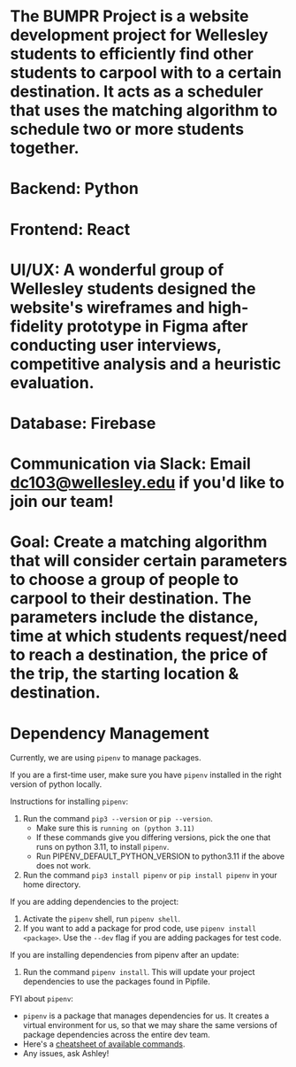 # The BUMPR Project is a website development project for Wellesley students to efficiently find other students to carpool with to a certain destination. It acts as a scheduler that uses the matching algorithm to schedule two or more students together. 
# Backend: Python
# Frontend: React
# UI/UX: A wonderful group of Wellesley students designed the website's wireframes and high-fidelity prototype in Figma after conducting user interviews, competitive analysis and a heuristic evaluation.
# Database: Firebase
# Communication via Slack: Email dc103@wellesley.edu if you'd like to join our team!
# Goal: Create a matching algorithm that will consider certain parameters to choose a group of people to carpool to their destination. The parameters include the distance, time at which students request/need to reach a destination, the price of the trip, the starting location & destination. 
# Dependency Management

Currently, we are using `pipenv` to manage packages. 

If you are a first-time user, make sure you have `pipenv` installed in the right version of python locally.

Instructions for installing `pipenv`:
1. Run the command `pip3 --version` or `pip --version`.
    * Make sure this is `running on (python 3.11)`
    * If these commands give you differing versions, pick the one that runs on python 3.11, to install `pipenv`.
    * Run PIPENV_DEFAULT_PYTHON_VERSION to python3.11 if the above does not work.
2. Run the command `pip3 install pipenv` or `pip install pipenv` in your home directory.

If you are adding dependencies to the project:
1. Activate the `pipenv` shell, run `pipenv shell`.
2. If you want to add a package for prod code, use `pipenv install <package>`. Use the `--dev` flag if you are adding packages for test code.

If you are installing dependencies from pipenv after an update:
1. Run the command `pipenv install`. This will update your project dependencies to use the packages found in Pipfile.

FYI about `pipenv`:
* `pipenv` is a package that manages dependencies for us. It creates a virtual environment for us, so that we may share the same versions of package dependencies across the entire dev team. 
* Here's a [cheatsheet of available commands](https://gist.github.com/bradtraversy/c70a93d6536ed63786c434707b898d55).
* Any issues, ask Ashley!